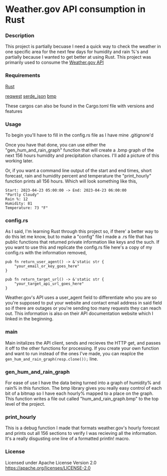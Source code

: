 # Weather.gov API consumption in Rust #

### Description ###

This project is partially becuase I need a quick way to check the weather in one specific area for the next few days for humidity and rain %'s and partially because I wanted to get better at using Rust.  This project was primarily used to consume the [Weather.gov API](https://www.weather.gov/documentation/services-web-api)

### Requirements ###

[Rust](https://www.rust-lang.org/tools/install)

[reqwest](https://docs.rs/reqwest/latest/reqwest/)
[serde_json](https://docs.rs/serde_json/latest/serde_json/)
[bmp](https://docs.rs/bmp/latest/bmp/)

These cargos can also be found in the Cargo.toml file with versions and features

### Usage ###

To begin you'll have to fill in the config.rs file as I have mine .gitignore'd

Once you have that done, you can use either the "gen_hum_and_rain_graph" function that will create a .bmp graph of the next 156 hours humidity and precipitation chances.
I'll add a picture of this working later.

Or, if you want a command line output of the start and end times, short forecast, rain and humidity percent and temperature the "print_hourly" function prints all 156 hours.
Which will look something like this,

    Start: 2023-04-23 05:00:00 -> End: 2023-04-23 06:00:00
    "Partly Cloudy"
    Rain %: 12
    Humidity: 81
    Temperature: 73 "F"

### config.rs ###

As I said, I'm learning Rust through this project so, if there' a better way to do this let me know, but to make a "config" file I made a .rs file that has public functions that returned private information like keys and the such.
If you want to use this and replicate the config.rs file here's a copy of my config.rs with the information removed,

    pub fn return_user_agent() -> &'static str {
        "your_email_or_key_goes_here"
    }

    pub fn return_target_url() -> &'static str {
        "your_target_api_url_goes_here"
    }

Weather.gov's API uses a user_agent field to differentiate who you are so you're supposed to put your website and contact email address in said field so if there are outages or you're sending too many requests they can reach out.  This information is also on their API documentation website which I linked in the beginning.

### main ###

Main initalizes the API client, sends and recieves the HTTP get, and passes it off to the other functions for processing.  If you create your own function and want to run instead of the ones I've made, you can reaplce the `gen_hum_and_rain_graph(resp.clone());` line.

### gen_hum_and_rain_graph ###

For ease of use I have the data being turned into a graph of humidity% and rain% in this function.  The bmp library gives you really easy control of each bit of a bitmap so I have each hourly% mapped to a place on the graph.
This function writes a file out called "hum_and_rain_graph.bmp" to the top level of the project.

### print_hourly ###

This is a debug function I made that formats weather.gov's hourly forecast and prints out all 156 sections to verify I was recieving all the information.  It's a really disgusting one line of a formatted println! macro.

### License ###

Licensed under 
Apache License Version 2.0 https://apache.org/licenses/LICENSE-2.0
